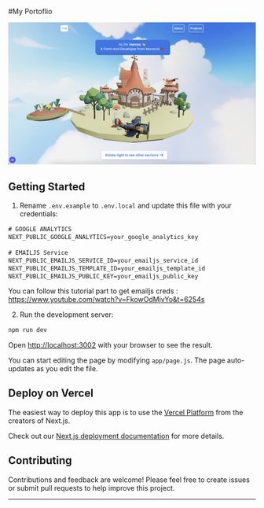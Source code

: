 #My Portoflio

<img src='/public/home-screenshot.png'>

## Getting Started

1. Rename `.env.example` to `.env.local` and update this file with your credentials:

```plaintext
# GOOGLE ANALYTICS
NEXT_PUBLIC_GOOGLE_ANALYTICS=your_google_analytics_key

# EMAILJS Service
NEXT_PUBLIC_EMAILJS_SERVICE_ID=your_emailjs_service_id
NEXT_PUBLIC_EMAILJS_TEMPLATE_ID=your_emailjs_template_id
NEXT_PUBLIC_EMAILJS_PUBLIC_KEY=your_emailjs_public_key
```

You can follow this tutorial part to get emailjs creds : https://www.youtube.com/watch?v=FkowOdMjvYo&t=6254s

2. Run the development server:

```bash
npm run dev
```

Open [http://localhost:3002](http://localhost:3002) with your browser to see the result.

You can start editing the page by modifying `app/page.js`. The page auto-updates as you edit the file.

## Deploy on Vercel

The easiest way to deploy this app is to use the [Vercel Platform](https://vercel.com/new?utm_medium=default-template&filter=next.js&utm_source=create-next-app&utm_campaign=create-next-app-readme) from the creators of Next.js.

Check out our [Next.js deployment documentation](https://nextjs.org/docs/deployment) for more details.

## Contributing

Contributions and feedback are welcome! Please feel free to create issues or submit pull requests to help improve this project.

---